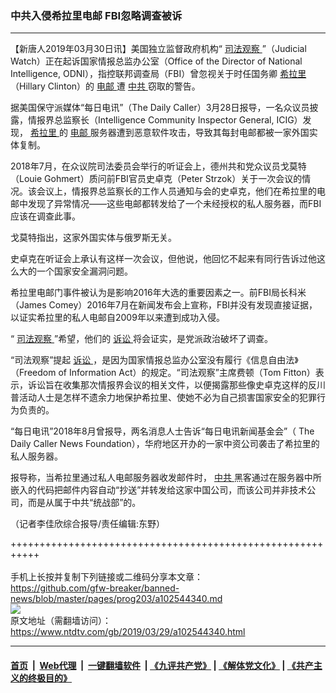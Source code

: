 ### 中共入侵希拉里电邮 FBI忽略调查被诉
------------------------

<div class="post_content" itemprop="articleBody">
 <p>
  【新唐人2019年03月30日讯】美国独立监督政府机构“
  <a href="https://www.ntdtv.com/gb/司法观察.htm">
   司法观察
  </a>
  ”（Judicial Watch）正在起诉国家情报总监办公室（Office of the Director of National Intelligence, ODNI），指控联邦调查局（FBI）曾忽视关于时任国务卿
  <a href="https://www.ntdtv.com/gb/希拉里.htm">
   希拉里
  </a>
  （Hillary Clinton）的
  <a href="https://www.ntdtv.com/gb/电邮.htm">
   电邮
  </a>
  遭
  <a href="https://www.ntdtv.com/gb/中共.htm">
   中共
  </a>
  窃取的警告。
 </p>
 <p>
  据美国保守派媒体“每日电讯”（The Daily Caller）3月28日报导，一名众议员披露，情报界总监察长（Intelligence Community Inspector General, ICIG）发现，
  <a href="https://www.ntdtv.com/gb/希拉里.htm">
   希拉里
  </a>
  的
  <a href="https://www.ntdtv.com/gb/电邮.htm">
   电邮
  </a>
  服务器遭到恶意软件攻击，导致其每封电邮都被一家外国实体复制。
 </p>
 <p>
  2018年7月，在众议院司法委员会举行的听证会上，德州共和党众议员戈莫特（Louie Gohmert）质问前FBI官员史卓克（Peter Strzok）关于一次会议的情况。该会议上，情报界总监察长的工作人员通知与会的史卓克，他们在希拉里的电邮中发现了异常情况——这些电邮都转发给了一个未经授权的私人服务器，而FBI应该在调查此事。
 </p>
 <p>
  戈莫特指出，这家外国实体与俄罗斯无关。
 </p>
 <p>
  史卓克在听证会上承认有这样一次会议，但他说，他回忆不起来有同行告诉过他这么大的一个国家安全漏洞问题。
 </p>
 <p>
  希拉里电邮门事件被认为是影响2016年大选的重要因素之一。前FBI局长科米（James Comey）2016年7月在新闻发布会上宣称，FBI并没有发现直接证据，以证实希拉里的私人电邮自2009年以来遭到成功入侵。
 </p>
 <p>
  “
  <a href="https://www.ntdtv.com/gb/司法观察.htm">
   司法观察
  </a>
  ”希望，他们的
  <a href="https://www.ntdtv.com/gb/诉讼.htm">
   诉讼
  </a>
  将会证实，是党派政治破坏了调查。
 </p>
 <p>
  “司法观察”提起
  <a href="https://www.ntdtv.com/gb/诉讼.htm">
   诉讼
  </a>
  ，是因为国家情报总监办公室没有履行《信息自由法》（Freedom of Information Act）的规定。“司法观察”主席费顿（Tom Fitton）表示，诉讼旨在收集那次情报界会议的相关文件，以便揭露那些像史卓克这样的反川普活动人士是怎样不遗余力地保护希拉里、使她不必为自己损害国家安全的犯罪行为负责的。
 </p>
 <p>
  “每日电讯”2018年8月曾报导，两名消息人士告诉“每日电讯新闻基金会”（ The Daily Caller News Foundation），华府地区开办的一家中资公司袭击了希拉里的私人服务器。
 </p>
 <p>
  报导称，当希拉里通过私人电邮服务器收发邮件时，
  <a href="https://www.ntdtv.com/gb/中共.htm">
   中共
  </a>
  黑客通过在服务器中所嵌入的代码把邮件内容自动“抄送”并转发给这家中国公司，而该公司并非技术公司，而是从属于中共“统战部”的。
 </p>
 <p>
  （记者李佳欣综合报导/责任编辑:东野）
 </p>
 <div class="single_ad">
 </div>
</div>

+++++++++++++++++++++++++++++++++++++++++++++++++++++++++++<br/><br/>
手机上长按并复制下列链接或二维码分享本文章：<br/>
https://github.com/gfw-breaker/banned-news/blob/master/pages/prog203/a102544340.md <br/>
<a href='https://github.com/gfw-breaker/banned-news/blob/master/pages/prog203/a102544340.md'><img src='https://github.com/gfw-breaker/banned-news/blob/master/pages/prog203/a102544340.md.png'/></a> <br/>
原文地址（需翻墙访问）：https://www.ntdtv.com/gb/2019/03/29/a102544340.html


------------------------
#### [首页](https://github.com/gfw-breaker/banned-news/blob/master/README.md) &nbsp;|&nbsp; [Web代理](https://github.com/labour-camp/helloworld) &nbsp;|&nbsp; [一键翻墙软件](https://github.com/gfw-breaker/nogfw/blob/master/README.md) &nbsp;| [《九评共产党》](https://github.com/gfw-breaker/9ping.md/blob/master/README.md#九评之一评共产党是什么) | [《解体党文化》](https://github.com/gfw-breaker/jtdwh.md/blob/master/README.md) | [《共产主义的终极目的》](https://github.com/gfw-breaker/gczydzjmd.md/blob/master/README.md)

